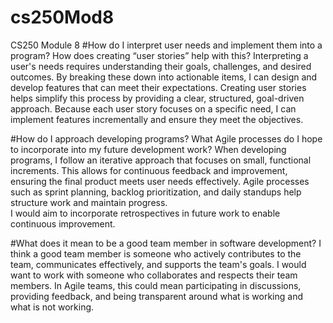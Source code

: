 # cs250Mod8
CS250 Module 8
#How do I interpret user needs and implement them into a program? How does creating “user stories” help with this?
Interpreting a user's needs requires understanding their goals, challenges, and desired outcomes.  By breaking these down into actionable items, I can design and 
develop features that can meet their expectations.  Creating user stories helps simplify this process by providing a clear, structured, goal-driven approach.  Because each user
story focuses on a specific need, I can implement features incrementally and ensure they meet the objectives.  

#How do I approach developing programs? What Agile processes do I hope to incorporate into my future development work?
When developing programs, I follow an iterative approach that focuses on small, functional increments.  This allows for continuous feedback and improvement, ensuring the final product meets
user needs effectively.  Agile processes such as sprint planning, backlog prioritization, and daily standups help structure work and maintain progress.  
I would aim to incorporate retrospectives in future work to enable continuous improvement.  

#What does it mean to be a good team member in software development?
I think a good team member is someone who actively contributes to the team, communicates effectively, and supports the team's goals.  I would want to work with someone 
who collaborates and respects their team members.  In Agile teams, this could mean participating in discussions, providing feedback, and being transparent around what is 
working and what is not working.  
